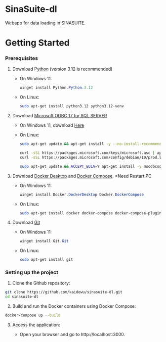 # SinaSuite-dl
Webapp for data loading in SINASUITE.

# Getting Started
### Prerequisites
1. Download [Python](https://www.python.org/downloads/release/python-3120/?ref=upstract.com) (version 3.12 is recommended)
    
    - On Windows 11:
        ```powershell
        winget install Python.Python.3.12
        ```
    
    - On Linux:
        ```bash
        sudo apt-get install python3.12 python3.12-venv
        ```

2. Download [Microsoft ODBC 17 for SQL SERVER](https://learn.microsoft.com/en-us/sql/connect/odbc/download-odbc-driver-for-sql-server?view=sql-server-ver16)

    - On Windows 11, download [Here]((https://learn.microsoft.com/en-us/sql/connect/odbc/download-odbc-driver-for-sql-server?view=sql-server-ver16))

    - On Linux:
        ```bash
        sudo apt-get update && apt-get install -y --no-install-recommends curl gnupg unixodbc-dev unixodbc
        ```
        
        ```bash
        curl -sSL https://packages.microsoft.com/keys/microsoft.asc | apt-key add - && \
        curl -sSL https://packages.microsoft.com/config/debian/10/prod.list > /etc/apt/sources.list.d/mssql-release.list
        ```
      
        ```bash
        sudo apt-get update && ACCEPT_EULA=Y apt-get install -y msodbcsql17
        ```

3. Download [Docker Desktop](https://docs.docker.com/desktop/install/windows-install/) and [Docker Compose](https://docs.docker.com/compose/install/). *Need Restart PC

    - On Windows 11:
        ```powershell
        winget install Docker.DockerDesktop Docker.DockerCompose
        ```
    
    - On Linux:
        ```bash
        sudo apt-get install docker docker-compose docker-compose-plugin
        ```

4. Download [Git](https://git-scm.com/download/win)

    - On Windows 11:
        ```powershell
        winget install Git.Git
        ```
    
    - On Linux:
        ```bash
        sudo apt-get install git
        ```

### Setting up the project
1. Clone the Github repository:

```bash
git clone https://github.com/kaidewu/sinasuite-dl.git
cd sinasuite-dl
```

2. Build and run the Docker containers using Docker Compose:

```bash
docker-compose up --build
```

3. Access the application:

   - Open your browser and go to http://localhost:3000.